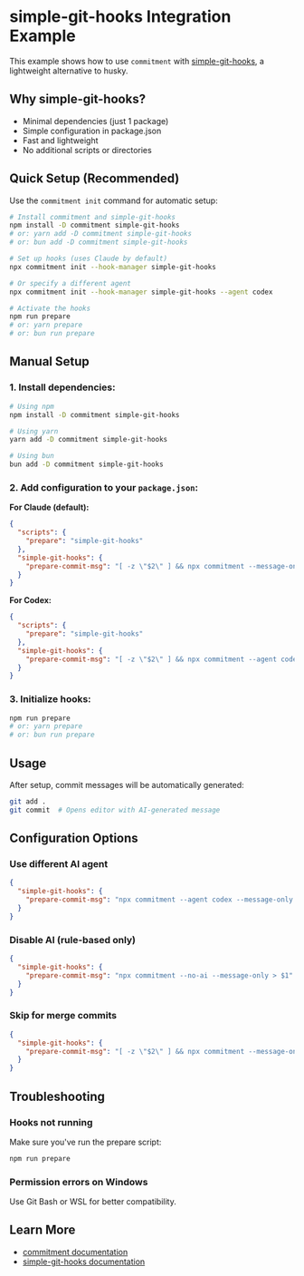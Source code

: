 # simple-git-hooks Integration Example

This example shows how to use `commitment` with [simple-git-hooks](https://github.com/toplenboren/simple-git-hooks), a lightweight alternative to husky.

## Why simple-git-hooks?

- Minimal dependencies (just 1 package)
- Simple configuration in package.json
- Fast and lightweight
- No additional scripts or directories

## Quick Setup (Recommended)

Use the `commitment init` command for automatic setup:

```bash
# Install commitment and simple-git-hooks
npm install -D commitment simple-git-hooks
# or: yarn add -D commitment simple-git-hooks
# or: bun add -D commitment simple-git-hooks

# Set up hooks (uses Claude by default)
npx commitment init --hook-manager simple-git-hooks

# Or specify a different agent
npx commitment init --hook-manager simple-git-hooks --agent codex

# Activate the hooks
npm run prepare
# or: yarn prepare
# or: bun run prepare
```

## Manual Setup

### 1. Install dependencies:

```bash
# Using npm
npm install -D commitment simple-git-hooks

# Using yarn
yarn add -D commitment simple-git-hooks

# Using bun
bun add -D commitment simple-git-hooks
```

### 2. Add configuration to your `package.json`:

**For Claude (default):**

```json
{
  "scripts": {
    "prepare": "simple-git-hooks"
  },
  "simple-git-hooks": {
    "prepare-commit-msg": "[ -z \"$2\" ] && npx commitment --message-only > $1 || exit 0"
  }
}
```

**For Codex:**

```json
{
  "scripts": {
    "prepare": "simple-git-hooks"
  },
  "simple-git-hooks": {
    "prepare-commit-msg": "[ -z \"$2\" ] && npx commitment --agent codex --message-only > $1 || exit 0"
  }
}
```

### 3. Initialize hooks:

```bash
npm run prepare
# or: yarn prepare
# or: bun run prepare
```

## Usage

After setup, commit messages will be automatically generated:

```bash
git add .
git commit  # Opens editor with AI-generated message
```

## Configuration Options

### Use different AI agent

```json
{
  "simple-git-hooks": {
    "prepare-commit-msg": "npx commitment --agent codex --message-only > $1"
  }
}
```

### Disable AI (rule-based only)

```json
{
  "simple-git-hooks": {
    "prepare-commit-msg": "npx commitment --no-ai --message-only > $1"
  }
}
```

### Skip for merge commits

```json
{
  "simple-git-hooks": {
    "prepare-commit-msg": "[ -z \"$2\" ] && npx commitment --message-only > $1 || exit 0"
  }
}
```

## Troubleshooting

### Hooks not running

Make sure you've run the prepare script:

```bash
npm run prepare
```

### Permission errors on Windows

Use Git Bash or WSL for better compatibility.

## Learn More

- [commitment documentation](https://github.com/yourusername/commitment)
- [simple-git-hooks documentation](https://github.com/toplenboren/simple-git-hooks)
